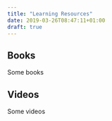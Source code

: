 ```yaml
---
title: "Learning Resources"
date: 2019-03-26T08:47:11+01:00
draft: true
---
```


## Books

Some books

## Videos

Some videos
